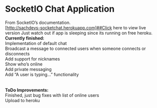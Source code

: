 SocketIO Chat Application
=========================
From SocketIO’s documentation.<br>
[http://sachdevs-socketchat.herokuapp.com]##Click here to view live version
Just watch out if app is sleeping since its running on free heroku.
<b>Currently finished:</b><br>
Implementation of default chat<br>
Broadcast a message to connected users when someone connects or disconnects<br>
Add support for nicknames<br>
Show who’s online<br>
Add private messaging<br>
Add “A user is typing...” functionality<br>
<br><br>
<b>ToDo Improvements:</b><br>
Finished, just bug fixes with list of online users<br>
Upload to heroku<br>
